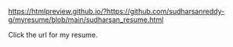 https://htmlpreview.github.io/?https://github.com/sudharsanreddy-g/myresume/blob/main/sudharsan_resume.html

Click the url for my resume.
